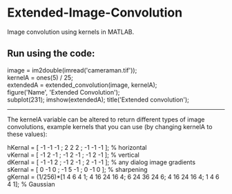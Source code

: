 # Extended-Image-Convolution
Image convolution using kernels in MATLAB.

Run using the code:
---------------------------------------------

image = im2double(imread('cameraman.tif'));  
kernelA =  ones(5) / 25;  
extendedA = extended_convolution(image, kernelA);  
figure('Name', 'Extended Convolution');  
subplot(231); imshow(extendedA); title('Extended convolution');  

---------------------------------------------

The kernelA variable can be altered to return different types of image convolutions,
example kernels that you can use (by changing kernelA to these values): 

hKernal = [ -1 -1 -1 ; 2 2 2 ; -1 -1 -1 ]; % horizontal  
vKernal = [ -1 2 -1 ; -1 2 -1 ; -1 2 -1 ]; % vertical  
dKernal = [ -1 -1 2 ; -1 2 -1 ; 2 -1 -1 ]; % any dialog image gradients  
sKernal = [ 0 -1 0 ; -1 5 -1 ; 0 -1 0 ]; % sharpening  
gKernal = (1/256)*[1 4 6 4 1; 4 16 24 16 4; 6 24 36 24 6; 4 16 24 16 4; 1 4 6 4 1]; % Gaussian
